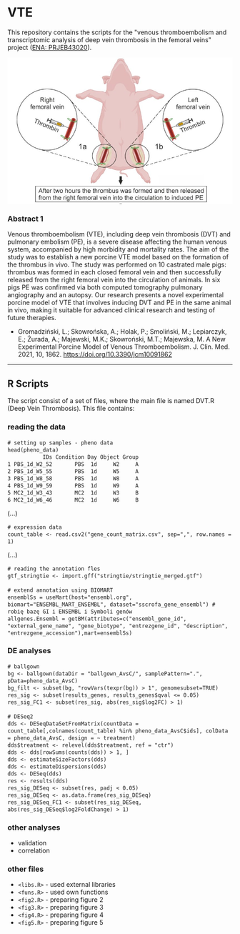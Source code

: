 # VTE
This repository contains the scripts for the "venous thromboembolism and transcriptomic analysis of deep vein thrombosis in the femoral veins" project ([ENA: PRJEB43020](https://www.ebi.ac.uk/ena/browser/view/PRJEB43020)).

<img align="middle" src="img/abs.jpg" alt="graphical abstract" wigth="300px" />

### Abstract 1
Venous thromboembolism (VTE), including deep vein thrombosis (DVT) and pulmonary embolism (PE), is a severe disease affecting the human venous system, accompanied by high morbidity and mortality rates. The aim of the study was to establish a new porcine VTE model based on the formation of the thrombus in vivo. The study was performed on 10 castrated male pigs: thrombus was formed in each closed femoral vein and then successfully released from the right femoral vein into the circulation of animals. In six pigs PE was confirmed via both computed tomography pulmonary angiography and an autopsy. Our research presents a novel experimental porcine model of VTE that involves inducing DVT and PE in the same animal in vivo, making it suitable for advanced clinical research and testing of future therapies.
* Gromadziński, L.; Skowrońska, A.; Holak, P.; Smoliński, M.; Lepiarczyk, E.; Żurada, A.; Majewski, M.K.; Skowroński, M.T.; Majewska, M. A New Experimental Porcine Model of Venous Thromboembolism. J. Clin. Med. 2021, 10, 1862. https://doi.org/10.3390/jcm10091862

---------------------------------------------------------------

## R Scripts

The script consist of a set of files, where the main file is named DVT.R (Deep Vein Thrombosis). This file contains:
### reading the data
```
# setting up samples - pheno data
head(pheno_data)
           IDs Condition Day Object Group
1 PBS_1d_W2_52       PBS  1d     W2     A
2 PBS_1d_W5_55       PBS  1d     W5     A
3 PBS_1d_W8_58       PBS  1d     W8     A
4 PBS_1d_W9_59       PBS  1d     W9     A
5 MC2_1d_W3_43       MC2  1d     W3     B
6 MC2_1d_W6_46       MC2  1d     W6     B 
```
(...)
```
# expression data
count_table <- read.csv2("gene_count_matrix.csv", sep=",", row.names = 1)
```
(...)
```
# reading the annotation fles
gtf_stringtie <- import.gff("stringtie/stringtie_merged.gtf")

# extend annotation using BIOMART
ensemblSs = useMart(host="ensembl.org", biomart="ENSEMBL_MART_ENSEMBL", dataset="sscrofa_gene_ensembl") # robię bazę GI i ENSEMBL i Symboli genów
allgenes.Ensembl = getBM(attributes=c("ensembl_gene_id", "external_gene_name", "gene_biotype", "entrezgene_id", "description", "entrezgene_accession"),mart=ensemblSs)
```

### DE analyses
```
# ballgown
bg <- ballgown(dataDir = "ballgown_AvsC/", samplePattern=".", pData=pheno_data_AvsC)
bg_filt <- subset(bg, "rowVars(texpr(bg)) > 1", genomesubset=TRUE)
res_sig <- subset(results_genes, results_genes$qval <= 0.05)
res_sig_FC1 <- subset(res_sig, abs(res_sig$log2FC) > 1)

# DESeq2
dds <- DESeqDataSetFromMatrix(countData = count_table[,colnames(count_table) %in% pheno_data_AvsC$ids], colData = pheno_data_AvsC, design = ~ treatment)
dds$treatment <- relevel(dds$treatment, ref = "ctr")
dds <- dds[rowSums(counts(dds)) > 1, ]
dds <- estimateSizeFactors(dds)
dds <- estimateDispersions(dds)
dds <- DESeq(dds)
res <- results(dds)
res_sig_DESeq <- subset(res, padj < 0.05)
res_sig_DESeq <- as.data.frame(res_sig_DESeq)
res_sig_DESeq_FC1 <- subset(res_sig_DESeq, abs(res_sig_DESeq$log2FoldChange) > 1)
```
 ### other analyses
 * validation
 * correlation

### other files
* `<libs.R>` - used external libraries
* `<funs.R>` - used own functions
* `<fig2.R>` - preparing figure 2
* `<fig3.R>` - preparing figure 3
* `<fig4.R>` - preparing figure 4
* `<fig5.R>` - preparing figure 5

